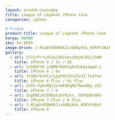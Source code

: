 ```yaml
---
layout: produk-casinghp
title: League of Legends iPhone Case
categories: iphone

# Produk
product-title: League of Legends iPhone Case
harga: 90000
sku: hn-0545
image-drive: 1-NlqAYdOOH8k2ixbB8ykOs_W3RYVzBaf
gallery:
  - url: 1Y3JrPrrLVU3wiU0fonx3kmj6J8GijhmM
    title: iPhone 5 / 5s / SE
  - url: 1JSMbFYO-zuNMk76OOJqOnhUe8yApgU-s
    title: iPhone 6 / 6s
  - url: 1YaQXrbYOizjLpyhXG3Xs2feJZ-TLm7eu
    title: iPhone 6 Plus / 6s Plus
  - url: 1o35-VqHcRQ2jUcbK0VqNI7NawUWy_xDI
    title: iPhone 7 / 8
  - url: 1ugKREjbSERbptubY02xx__OoFQO6n8KV
    title: iPhone 7 Plus / 8 Plus
  - url: 1-NlqAYdOOH8k2ixbB8ykOs_W3RYVzBaf
    title: iPhone X
---
```

